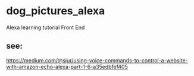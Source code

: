 # dog_pictures_alexa
Alexa learning tutorial Front End 

## see:
https://medium.com/@sjur/using-voice-commands-to-control-a-website-with-amazon-echo-alexa-part-1-6-a35edbfef405